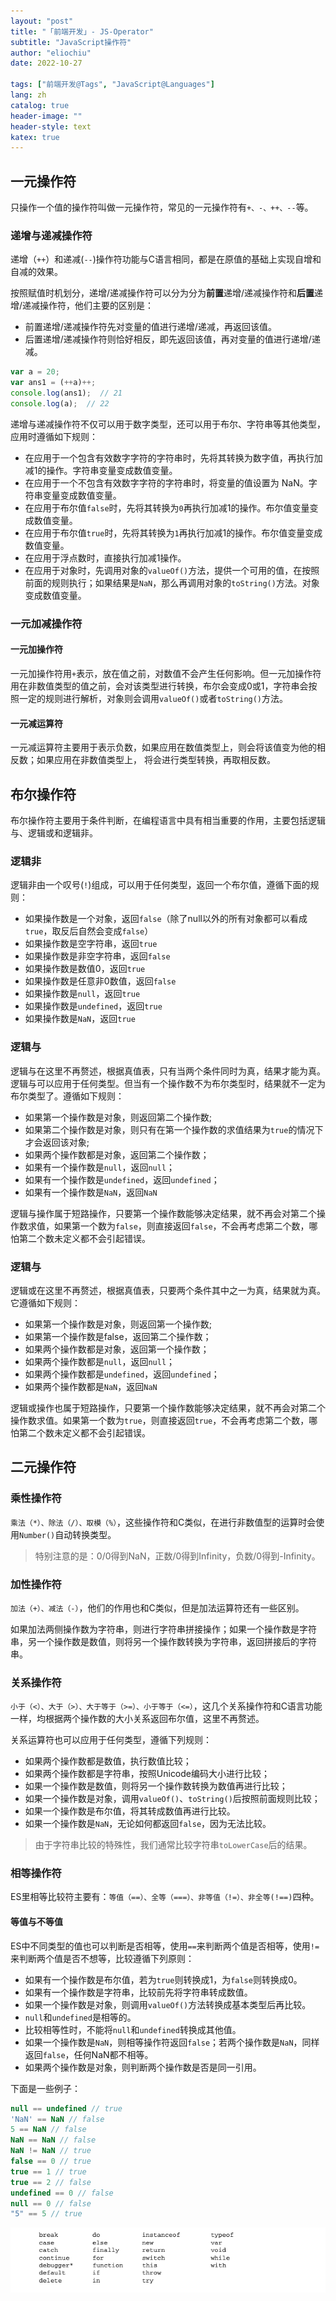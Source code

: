 ```yaml
---
layout: "post"
title: "「前端开发」- JS-Operator"
subtitle: "JavaScript操作符"
author: "eliochiu"
date: 2022-10-27

tags: ["前端开发@Tags", "JavaScript@Languages"]
lang: zh
catalog: true
header-image: ""
header-style: text
katex: true
---
```


## 一元操作符
只操作一个值的操作符叫做一元操作符，常见的一元操作符有`+、-、++、--`等。

### 递增与递减操作符
递增（`++`）和递减(`--`)操作符功能与C语言相同，都是在原值的基础上实现自增和自减的效果。

按照赋值时机划分，递增/递减操作符可以分为分为**前置**递增/递减操作符和**后置**递增/递减操作符，他们主要的区别是：
- 前置递增/递减操作符先对变量的值进行递增/递减，再返回该值。
- 后置递增/递减操作符则恰好相反，即先返回该值，再对变量的值进行递增/递减。

```js
var a = 20;
var ans1 = (++a)++;
console.log(ans1);  // 21
console.log(a);  // 22
```

递增与递减操作符不仅可以用于数字类型，还可以用于布尔、字符串等其他类型，应用时遵循如下规则：
- 在应用于一个包含有效数字字符的字符串时，先将其转换为数字值，再执行加减1的操作。字符串变量变成数值变量。
- 在应用于一个不包含有效数字字符的字符串时，将变量的值设置为 NaN。字符串变量变成数值变量。
- 在应用于布尔值`false`时，先将其转换为`0`再执行加减1的操作。布尔值变量变成数值变量。
- 在应用于布尔值`true`时，先将其转换为`1`再执行加减1的操作。布尔值变量变成数值变量。
- 在应用于浮点数时，直接执行加减1操作。
- 在应用于对象时，先调用对象的`valueOf()`方法，提供一个可用的值，在按照前面的规则执行；如果结果是`NaN`，那么再调用对象的`toString()`方法。对象变成数值变量。



### 一元加减操作符
#### 一元加操作符
一元加操作符用`+`表示，放在值之前，对数值不会产生任何影响。但一元加操作符用在非数值类型的值之前，会对该类型进行转换，布尔会变成0或1，字符串会按照一定的规则进行解析，对象则会调用`valueOf()`或者`toString()`方法。

#### 一元减运算符
一元减运算符主要用于表示负数，如果应用在数值类型上，则会将该值变为他的相反数；如果应用在非数值类型上，
将会进行类型转换，再取相反数。

## 布尔操作符
布尔操作符主要用于条件判断，在编程语言中具有相当重要的作用，主要包括逻辑与、逻辑或和逻辑非。

### 逻辑非
逻辑非由一个叹号(`!`)组成，可以用于任何类型，返回一个布尔值，遵循下面的规则：
- 如果操作数是一个对象，返回`false`（除了null以外的所有对象都可以看成`true`，取反后自然会变成`false`）
- 如果操作数是空字符串，返回`true`
- 如果操作数是非空字符串，返回`false`
- 如果操作数是数值0，返回`true`
- 如果操作数是任意非0数值，返回`false`
- 如果操作数是`null`，返回`true`
- 如果操作数是`undefined`，返回`true`
- 如果操作数是`NaN`，返回`true`

### 逻辑与
逻辑与在这里不再赘述，根据真值表，只有当两个条件同时为真，结果才能为真。逻辑与可以应用于任何类型。但当有一个操作数不为布尔类型时，结果就不一定为布尔类型了。遵循如下规则：
- 如果第一个操作数是对象，则返回第二个操作数;
- 如果第二个操作数是对象，则只有在第一个操作数的求值结果为`true`的情况下才会返回该对象;
- 如果两个操作数都是对象，返回第二个操作数；
- 如果有一个操作数是`null`，返回`null`；
- 如果有一个操作数是`undefined`，返回`undefined`；
- 如果有一个操作数是`NaN`，返回`NaN`

逻辑与操作属于短路操作，只要第一个操作数能够决定结果，就不再会对第二个操作数求值，如果第一个数为`false`，则直接返回`false`，不会再考虑第二个数，哪怕第二个数未定义都不会引起错误。

### 逻辑与
逻辑或在这里不再赘述，根据真值表，只要两个条件其中之一为真，结果就为真。它遵循如下规则：
- 如果第一个操作数是对象，则返回第一个操作数;
- 如果第一个操作数是false，返回第二个操作数；
- 如果两个操作数都是对象，返回第一个操作数；
- 如果两个操作数都是`null`，返回`null`；
- 如果两个操作数都是`undefined`，返回`undefined`；
- 如果两个操作数都是`NaN`，返回`NaN`

逻辑或操作也属于短路操作，只要第一个操作数能够决定结果，就不再会对第二个操作数求值。如果第一个数为`true`，则直接返回`true`，不会再考虑第二个数，哪怕第二个数未定义都不会引起错误。

## 二元操作符

### 乘性操作符
`乘法（*）、除法（/）、取模（%）`，这些操作符和C类似，在进行非数值型的运算时会使用`Number()`自动转换类型。  

> 特别注意的是：0/0得到NaN，正数/0得到Infinity，负数/0得到-Infinity。

### 加性操作符
`加法（+）、减法（-）`，他们的作用也和C类似，但是加法运算符还有一些区别。

如果加法两侧操作数为字符串，则进行字符串拼接操作；如果一个操作数是字符串，另一个操作数是数值，则将另一个操作数转换为字符串，返回拼接后的字符串。

### 关系操作符
`小于（<）、大于（>）、大于等于（>=）、小于等于（<=）`，这几个关系操作符和C语言功能一样，均根据两个操作数的大小关系返回布尔值，这里不再赘述。

关系运算符也可以应用于任何类型，遵循下列规则：
- 如果两个操作数都是数值，执行数值比较；
- 如果两个操作数都是字符串，按照Unicode编码大小进行比较；
- 如果一个操作数是数值，则将另一个操作数转换为数值再进行比较；
- 如果一个操作数是对象，调用`valueOf()`、`toString()`后按照前面规则比较；
- 如果一个操作数是布尔值，将其转成数值再进行比较。
- 如果一个操作数是`NaN`，无论如何都返回`false`，因为无法比较。

> 由于字符串比较的特殊性，我们通常比较字符串`toLowerCase`后的结果。

### 相等操作符
ES里相等比较符主要有：`等值（==）、全等（===）、非等值（!=）、非全等(!==)`四种。

#### 等值与不等值
ES中不同类型的值也可以判断是否相等，使用`==`来判断两个值是否相等，使用`!=`来判断两个值是否不想等，比较遵循下列原则：
- 如果有一个操作数是布尔值，若为`true`则转换成1，为`false`则转换成0。
- 如果有一个操作数是字符串，比较前先将字符串转成数值。
- 如果一个操作数是对象，则调用`valueOf()`方法转换成基本类型后再比较。
- `null`和`undefined`是相等的。
- 比较相等性时，不能将`null`和`undefined`转换成其他值。
- 如果一个操作数是`NaN`，则相等操作符返回`false`；若两个操作数是`NaN`，同样返回`false`，任何NaN都不相等。
- 如果两个操作数是对象，则判断两个操作数是否是同一引用。

下面是一些例子：
```js
null == undefined // true
'NaN' == NaN // false
5 == NaN // false
NaN == NaN // false
NaN != NaN // true
false == 0 // true
true == 1 // true
true == 2 // false
undefined == 0 // false
null == 0 // false
"5" == 5 // true
```











![](/img/in-post/post-frontend-javascript/keywords.png#pic_center)


